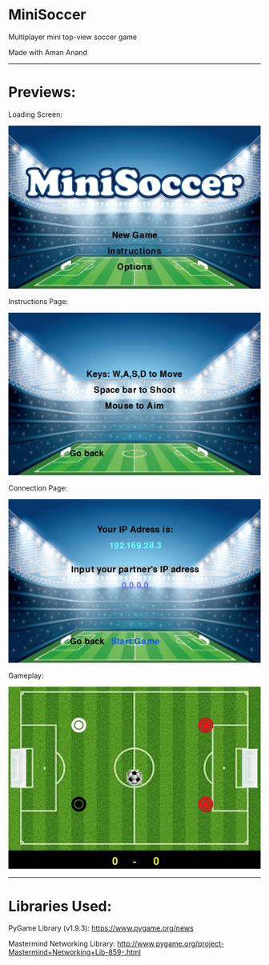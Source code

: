 # MiniSoccer
Multiplayer mini top-view soccer game

Made with Aman Anand

---
# Previews:

Loading Screen:

<img src="/previews/pv1.png"></img>

Instructions Page:

<img src="/previews/pv2.png"></img>

Connection Page:

<img src="/previews/pv3.png"></img>

Gameplay:

<img src="/previews/pv4.png"></img>


---
# Libraries Used:

PyGame Library (v1.9.3):
https://www.pygame.org/news

Mastermind Networking Library:
http://www.pygame.org/project-Mastermind+Networking+Lib-859-.html
